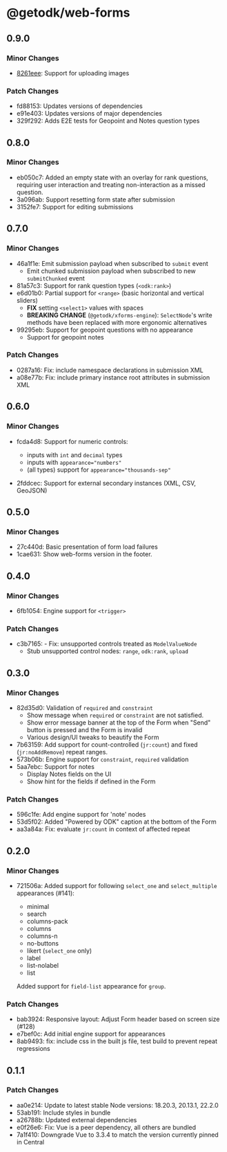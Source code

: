 # @getodk/web-forms

## 0.9.0

### Minor Changes

- [8261eee](https://github.com/getodk/web-forms/pull/363): Support for uploading images

### Patch Changes

- fd88153: Updates versions of dependencies
- e91e403: Updates versions of major dependencies
- 329f292: Adds E2E tests for Geopoint and Notes question types

## 0.8.0

### Minor Changes

- eb050c7: Added an empty state with an overlay for rank questions, requiring user interaction and treating non-interaction as a missed question.
- 3a096ab: Support resetting form state after submission
- 3152fe7: Support for editing submissions

## 0.7.0

### Minor Changes

- 46a1f1e: Emit submission payload when subscribed to `submit` event
  - Emit chunked submission payload when subscribed to new `submitChunked` event
- 81a57c3: Support for rank question types (`<odk:rank>`)
- e6d01b0: Partial support for `<range>` (basic horizontal and vertical sliders)
  - **FIX** setting `<select1>` values with spaces
  - **BREAKING CHANGE** (`@getodk/xforms-engine`): `SelectNode`'s write methods have been replaced with more ergonomic alternatives
- 99295eb: Support for geopoint questions with no appearance
  - Support for geopoint notes

### Patch Changes

- 0287a16: Fix: include namespace declarations in submission XML
- a08e77b: Fix: include primary instance root attributes in submission XML

## 0.6.0

### Minor Changes

- fcda4d8: Support for numeric controls:

  - inputs with `int` and `decimal` types
  - inputs with `appearance="numbers"`
  - (all types) support for `appearance="thousands-sep"`

- 2fddcec: Support for external secondary instances (XML, CSV, GeoJSON)

## 0.5.0

### Minor Changes

- 27c440d: Basic presentation of form load failures
- 1cae631: Show web-forms version in the footer.

## 0.4.0

### Minor Changes

- 6fb1054: Engine support for `<trigger>`

### Patch Changes

- c3b7165: - Fix: unsupported controls treated as `ModelValueNode`
  - Stub unsupported control nodes: `range`, `odk:rank`, `upload`

## 0.3.0

### Minor Changes

- 82d35d0: Validation of `required` and `constraint`
  - Show message when `required` or `constraint` are not satisfied.
  - Show error message banner at the top of the Form when "Send" button is pressed and the Form is invalid
  - Various design/UI tweaks to beautify the Form
- 7b63159: Add support for count-controlled (`jr:count`) and fixed (`jr:noAddRemove`) repeat ranges.
- 573b06b: Engine support for `constraint`, `required` validation
- 5aa7ebc: Support for notes
  - Display Notes fields on the UI
  - Show hint for the fields if defined in the Form

### Patch Changes

- 596c1fe: Add engine support for 'note' nodes
- 53d5f02: Added "Powered by ODK" caption at the bottom of the Form
- aa3a84a: Fix: evaluate `jr:count` in context of affected repeat

## 0.2.0

### Minor Changes

- 721506a: Added support for following `select_one` and `select_multiple` appearances (#141):

  - minimal
  - search
  - columns-pack
  - columns
  - columns-n
  - no-buttons
  - likert (`select_one` only)
  - label
  - list-nolabel
  - list

  Added support for `field-list` appearance for `group`.

### Patch Changes

- bab3924: Responsive layout: Adjust Form header based on screen size (#128)
- e7bef0c: Add initial engine support for appearances
- 8ab9493: fix: include css in the built js file, test build to prevent repeat regressions

## 0.1.1

### Patch Changes

- aa0e214: Update to latest stable Node versions: 18.20.3, 20.13.1, 22.2.0
- 53ab191: Include styles in bundle
- a26788b: Updated external dependencies
- e0f26e6: Fix: Vue is a peer dependency, all others are bundled
- 7a1f410: Downgrade Vue to 3.3.4 to match the version currently pinned in Central
